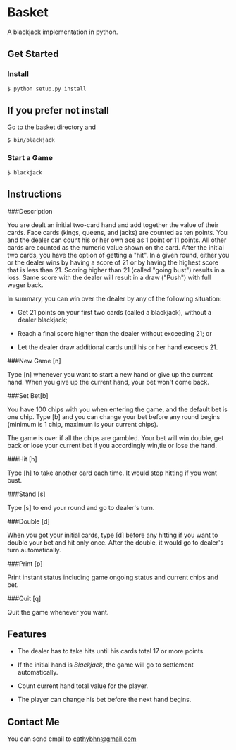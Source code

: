 # Basket 

A blackjack implementation in python. 

## Get Started

### Install 

```plain 
$ python setup.py install 
``` 
## If you prefer not install

Go to the basket directory and 
```
$ bin/blackjack
```

### Start a Game 

```plain 
$ blackjack 
``` 

## Instructions

###Description

You are dealt an initial two-card hand and add together the value of their cards. Face cards (kings, queens, and jacks) are counted as ten points. You and the dealer can count his or her own ace as 1 point or 11 points. All other cards are counted as the numeric value shown on the card. After the initial two cards, you have the option of getting a "hit". In a given round, either you or the dealer wins by having a score of 21 or by having the highest score that is less than 21. Scoring higher than 21 (called "going bust") results in a loss. Same score with the dealer will result in a draw ("Push") with full wager back.

In summary, you can win over the dealer by any of the following situation:

* Get 21 points on your first two cards (called a blackjack), without a dealer blackjack;

* Reach a final score higher than the dealer without exceeding 21; or

* Let the dealer draw additional cards until his or her hand exceeds 21.


###New Game [n]

Type [n] whenever you want to start a new hand or give up the current hand. When you give up the current hand, your bet won't come back.

###Set Bet[b]

You have 100 chips with you when entering the game, and the default bet is one chip. Type [b] and you can change your bet before any round begins (minimum is 1 chip, maximum is your current chips).  
 
The game is over if all the chips are gambled. Your bet will win double, get back or lose your current bet if you accordingly win,tie or lose the hand.

###Hit [h]

Type [h] to take another card each time. It would stop hitting if you went bust.

###Stand [s]

Type [s] to end your round and go to dealer's turn. 

###Double [d]

When you got your initial cards, type [d] before any hitting if you want to double your bet and hit only once. After the double, it would go to dealer's turn automatically.

###Print [p]

Print instant status including game ongoing status and current chips and bet.

###Quit [q]

Quit the game whenever you want.

 

## Features

* The dealer has to take hits until his cards total 17 or more points.

* If the initial hand is *Blackjack*, the game will go to settlement automatically.

* Count current hand total value for the player.

* The player can change his bet before the next hand begins.


## Contact Me  

You can send email to [cathybhn@gmail.com](mailto:cathybhn@gmail.com)

